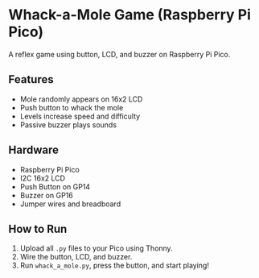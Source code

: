 # Whack-a-Mole Game (Raspberry Pi Pico)

A reflex game using button, LCD, and buzzer on Raspberry Pi Pico.

## Features

- Mole randomly appears on 16x2 LCD
- Push button to whack the mole
- Levels increase speed and difficulty
- Passive buzzer plays sounds

## Hardware

- Raspberry Pi Pico
- I2C 16x2 LCD
- Push Button on GP14
- Buzzer on GP16
- Jumper wires and breadboard

## How to Run

1. Upload all `.py` files to your Pico using Thonny.
2. Wire the button, LCD, and buzzer.
3. Run `whack_a_mole.py`, press the button, and start playing!

